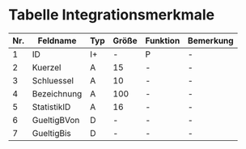 #  Tabelle Integrationsmerkmale

Nr.|Feldname|Typ|Größe|Funktion|Bemerkung
---|---|---|---|---|---
1|ID|I+|-|P|-
2|Kuerzel|A|15|-|-
3|Schluessel|A|10|-|-
4|Bezeichnung|A|100|-|-
5|StatistikID|A|16|-|-
6|GueltigBVon|D|-|-|-
7|GueltigBis|D|-|-|-